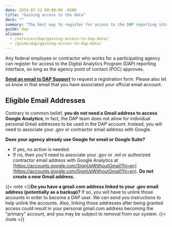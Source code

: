 ```yaml
---
date: 2019-07-31 09:00:00 -0500
title: "Gaining access to the data"
deck: ""
summary: "The best way to register for access to the DAP reporting interface."
guide: dap
aliases:
  - /services/dap/gaining-access-to-dap-data/
  - /guide/dap/gaining-access-to-dap-data/
---
```


Any federal employee or contractor who works for a participating agency can register for access to the Digital Analytics Program (DAP) reporting interface, so long as the agency point of contact (POC) approves.

[**Send an email to DAP Support**](mailto:dap@gsa.gov) to request a registration form. Please also let us know in that email that you have associated your official email account.

## Eligible Email Addresses

Contrary to common belief, **you do not need a Gmail address to access Google Analytics**; in fact, the DAP team does not allow for individual personal Gmail addresses to be used in the DAP account. Instead, you will need to associate your .gov or contractor email address with Google. 

**Does your agency already use Google for email or Google Suite?**

- If yes, no action is needed.
- If no, then you'll need to associate your .gov or .mil or authorized contractor email address with Google Analytics at [https://accounts.google.com/SignUpWithoutGmail?hl=en](https://accounts.google.com/SignUpWithoutGmail?hl=en). **Do not create a new Gmail address**.

{{< note >}}**Do you have a gmail.com address linked to your .gov email address (potentially as a backup)?** If so, you will have to unlink those accounts in order to become a DAP user. We can send you instructions to help unlink the accounts. Also, linking those addresses after being granted access could result in your personal gmail.com address becoming the "primary" account, and you may be subject to removal from our system.
{{< /note >}}
